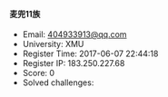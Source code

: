 #### 麦兜11族  

* Email: 404933913@qq.com  
* University: XMU  
* Register Time: 2017-06-07 22:44:18  
* Register IP: 183.250.227.68  
* Score: 0  
* Solved challenges: 

